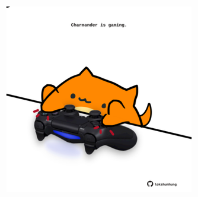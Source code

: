 <!-- built at 10/08/2024, 15:00:45 UTC -->
<p align="center">
  <img width="500" height="500" src="./ReadmeImage.svg">
</p>
